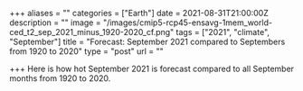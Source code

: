 +++
aliases = ""
categories = ["Earth"]
date = 2021-08-31T21:00:00Z
description = ""
image = "/images/cmip5-rcp45-ensavg-1mem_world-ced_t2_sep_2021_minus_1920-2020_cf.png"
tags = ["2021", "climate", "September"]
title = "Forecast: September 2021 compared to Septembers from 1920 to 2020"
type = "post"
url = ""

+++
Here is how hot September 2021 is forecast compared to all September months from 1920 to 2020.
